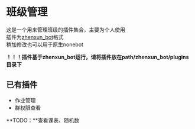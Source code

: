 # 班级管理
这是一个用来管理班级的插件集合，主要为个人使用  
插件为[zhenxun_bot](https://github.com/HibiKier/zhenxun_bot)格式  
稍加修改也可以用于原生nonebot  

**！！！插件基于zhenxun_bot运行，请将插件放在path/zhenxun_bot/plugins目录下**  

## 已有插件

- 作业管理  
- 群权限查看  

**TODO：**查看课表、随机数